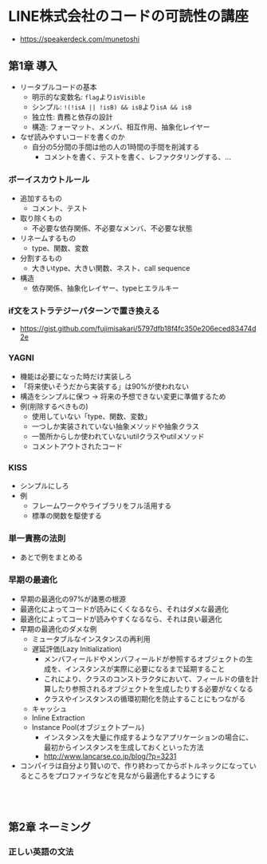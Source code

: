# LINE株式会社のコードの可読性の講座
- https://speakerdeck.com/munetoshi
## 第1章 導入
- リータブルコードの基本
  - 明示的な変数名: `flag`より`isVisible`
  - シンプル: `!(!isA || !isB) && isB`より`isA && isB`
  - 独立性: 責務と依存の設計
  - 構造: フォーマット、メンバ、相互作用、抽象化レイヤー
- なぜ読みやすいコードを書くのか
  - 自分の5分間の手間は他の人の1時間の手間を削減する
    - コメントを書く、テストを書く、レファクタリングする、...
### ボーイスカウトルール
- 追加するもの
  - コメント、テスト
- 取り除くもの
  - 不必要な依存関係、不必要なメンバ、不必要な状態
- リネームするもの
  - type、関数、変数
- 分割するもの
  - 大きいtype、大きい関数、ネスト、call sequence
- 構造
  - 依存関係、抽象化レイヤー、typeヒエラルキー
### if文をストラテジーパターンで置き換える
- https://gist.github.com/fujimisakari/5797dfb18f4fc350e206eced83474d2e
### YAGNI
- 機能は必要になった時だけ実装しろ
- 「将来使いそうだから実装する」は90%が使われない
- 構造をシンプルに保つ -> 将来の予想できない変更に準備するため
- 例(削除するべきもの)
  - 使用していない「type、関数、変数」
  - 一つしか実装されていない抽象メソッドや抽象クラス
  - 一箇所からしか使われていないutilクラスやutilメソッド
  - コメントアウトされたコード
### KISS
- シンプルにしろ
- 例
  - フレームワークやライブラリをフル活用する
  - 標準の関数を駆使する
### 単一責務の法則
- あとで例をまとめる
### 早期の最適化
- 早期の最適化の97%が諸悪の根源
- 最適化によってコードが読みにくくなるなら、それはダメな最適化
- 最適化によってコードが読みやすくなるなら、それは良い最適化
- 早期の最適化のダメな例
  - ミュータブルなインスタンスの再利用
  - 遅延評価(Lazy Initialization)
    - メンバフィールドやメンバフィールドが参照するオブジェクトの生成を、インスタンスが実際に必要になるまで延期すること
    - これにより、クラスのコンストラクタにおいて、フィールドの値を計算したり参照されるオブジェクトを生成したりする必要がなくなる
    - クラスやインスタンスの循環初期化を防止することにもつながる
  - キャッシュ
  - Inline Extraction
  - Instance Pool(オブジェクトプール)
    - インスタンスを大量に作成するようなアプリケーションの場合に、最初からインスタンスを生成しておくといった方法
    - http://www.lancarse.co.jp/blog/?p=3231
- コンパイラは自分より賢いので、作り終わってからボトルネックになっているところをプロファイラなどを見ながら最適化するようにする

<br></br>

## 第2章 ネーミング
### 正しい英語の文法
